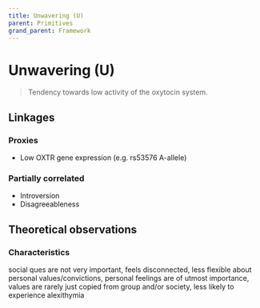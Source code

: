 ```yaml
---
title: Unwavering (U)
parent: Primitives
grand_parent: Framework
---
```


# Unwavering (U)

>Tendency towards low activity of the oxytocin system.

## Linkages

### Proxies

* Low OXTR gene expression (e.g. rs53576 A-allele)

### Partially correlated

* Introversion
* Disagreeableness

## Theoretical observations

### Characteristics

social ques are not very important, feels disconnected, less flexible about personal values/convictions, personal feelings are of utmost importance, values are rarely just copied from group and/or society, less likely to experience alexithymia